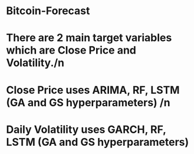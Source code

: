 # Bitcoin-Forecast
# There are 2 main target variables which are Close Price and Volatility./n
# Close Price uses ARIMA, RF, LSTM (GA and GS hyperparameters) /n
# Daily Volatility uses GARCH, RF, LSTM (GA and GS hyperparameters) 
